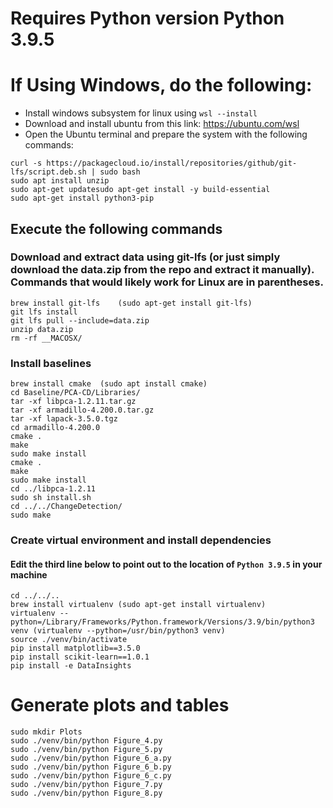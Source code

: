 # Requires Python version Python 3.9.5

# If Using Windows, do the following:

- Install windows subsystem for linux using `wsl --install`
- Download and install ubuntu from this link: https://ubuntu.com/wsl
- Open the Ubuntu terminal and prepare the system with the following commands:

```
curl -s https://packagecloud.io/install/repositories/github/git-lfs/script.deb.sh | sudo bash
sudo apt install unzip
sudo apt-get updatesudo apt-get install -y build-essential
sudo apt-get install python3-pip
```

## Execute the following commands

### Download and extract data using git-lfs (or just simply download the data.zip from the repo and extract it manually). Commands that would likely work for Linux are in parentheses.
```
brew install git-lfs	(sudo apt-get install git-lfs)
git lfs install
git lfs pull --include=data.zip
unzip data.zip
rm -rf __MACOSX/
```

### Install baselines
```
brew install cmake	(sudo apt install cmake)
cd Baseline/PCA-CD/Libraries/
tar -xf libpca-1.2.11.tar.gz
tar -xf armadillo-4.200.0.tar.gz 
tar -xf lapack-3.5.0.tgz
cd armadillo-4.200.0
cmake .
make
sudo make install
cmake .
make
sudo make install
cd ../libpca-1.2.11
sudo sh install.sh
cd ../../ChangeDetection/
sudo make
```

### Create virtual environment and install dependencies
#### Edit the third line below to point out to the location of `Python 3.9.5` in your machine
```
cd ../../..
brew install virtualenv (sudo apt-get install virtualenv)
virtualenv --python=/Library/Frameworks/Python.framework/Versions/3.9/bin/python3 venv (virtualenv --python=/usr/bin/python3 venv)
source ./venv/bin/activate 
pip install matplotlib==3.5.0
pip install scikit-learn==1.0.1
pip install -e DataInsights
```

# Generate plots and tables

```
sudo mkdir Plots
sudo ./venv/bin/python Figure_4.py
sudo ./venv/bin/python Figure_5.py
sudo ./venv/bin/python Figure_6_a.py
sudo ./venv/bin/python Figure_6_b.py
sudo ./venv/bin/python Figure_6_c.py
sudo ./venv/bin/python Figure_7.py
sudo ./venv/bin/python Figure_8.py
```
